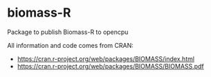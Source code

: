 # biomass-R
Package to publish Biomass-R to opencpu


All information and code comes from CRAN: 
* https://cran.r-project.org/web/packages/BIOMASS/index.html
* https://cran.r-project.org/web/packages/BIOMASS/BIOMASS.pdf
